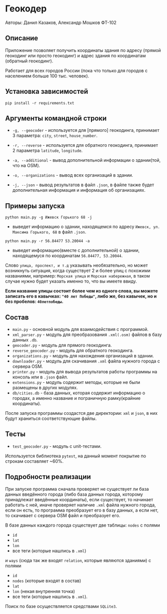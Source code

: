 # Геокодер

Авторы: Данил Казаков, Александр Мошков ФТ-102

## Описание

Приложение позволяет получить координаты здания по адресу (прямой геокодинг или просто геокодинг) и адрес здания по координатам (обратный геокодинг).

Работает для всех городов России (пока что только для городов с населением больше 100 тыс. человек).

## Установка зависимостей
```pip install -r requirements.txt```

## Аргументы командной строки

- ```-g, --geocoder``` - используется для [прямого] геокодинга, принимает 3 параметра: ```city```, ```street```, ```house_number```.

- ```-r, --reverse``` - используется для обратного геокодинга, принимает 2 параметра ```latitude```, ```longitude```.

- ```-a, --additional``` - вывод дополнительной информации о здании(той, что на OSM).

- ```-o, --organizations``` - вывод всех организаций в здании.

- ```-j, --json``` - вывод результатов в файл ```.json```, в файле также будет дополнительная информация и информация об организациях.

## Примеры запуска

```python main.py -g Ижевск Горького 68 -j``` 
- выведет информацию о здании, находящемся по адресу ```Ижевск, ул. Максима Горького, 68``` в файл ```.json```.

```python main.py -r 56.84477 53.20044 -a```
- выведет информацию(вместе с дополнительной) о здании, находящемуся по координатам ```56.84477, 53.20044```.


Слово ```улица, проспект, и т.д``` указывать необязательно, но может возникнуть ситуация, когда существует 2 и более улиц с похожими названиями, например: ```Морская улица``` и ```Морская набережная```, в таком случае нужно будет указать именно то, что вы имеете ввиду.

__Если название улицы состоит более чем из одного слова, вы можете записать его в кавычках: ```"40 лет Победы"```, либо же, без кавычек, но и без пробелов: ```40летпобеды```.__

## Состав

- ```main.py``` - основной модуль для взаимодействия с программой.
- ```xml_parser.py``` - модуль для преобразования ```.xml(.osm)``` файлов в базу данных ```.db```.
- ```geocoder.py``` - модуль для прямого геокодинга.
- ```reverse_geocoder.py``` - модуль для обратного геокодинга.
- ```organizations.py``` - модуль для нахождения организаций в здании.
- ```downloader.py``` - модуль для скачивания ```.xml``` файла нужного города с сервера OSM.
- ```printer.py``` - модуль для вывода результатов работы программы на консоль или в ```.json``` файл.
- ```extensions.py``` - модуль содержит методы, которые не были размещены в других модулях.
- ```db/cities.db``` - база данных, которая содержит информацию о городах, а именно название и пограничную рамку(крайние координаты).

После запуска программы создастся две директории: ```xml``` и ```json```, в них будут храниться соответствующие файлы.

## Тесты

- ```test_geocoder.py``` - модуль с unit-тестами.

Используется библиотека ```pytest```, на данный момент покрытие по строкам составляет ~60%.

## Подробности реализации

При запуске программа сначала проверяет не существует ли база данных введённого города (либо база данных города, которому принадлежат введённые координаты), если существует, то начинает работать с ней, иначе проверяет наличие ```.xml``` файла нужного города, если он есть, то программа преобразует его в базу данных, а если нет, то скачивает с сервера OSM файл и преобразует его.

В базе данных каждого города существует две таблицы: ```nodes``` с полями 
- ```id```
- ```lat```
- ```lon```
- все теги (которые нашлись в ```.xml```)

и ```ways``` (сюда так же входят ```relation```, которые являются зданиями) с полями 
- ```id```
- ```nodes``` (которые входят в состав) 
- ```lat```
- ```lon``` (некая внутренняя точка) 
- все теги (которые нашлись в ```.xml```).

Поиск по базе осуществляется средствами ```SQLite3```.
